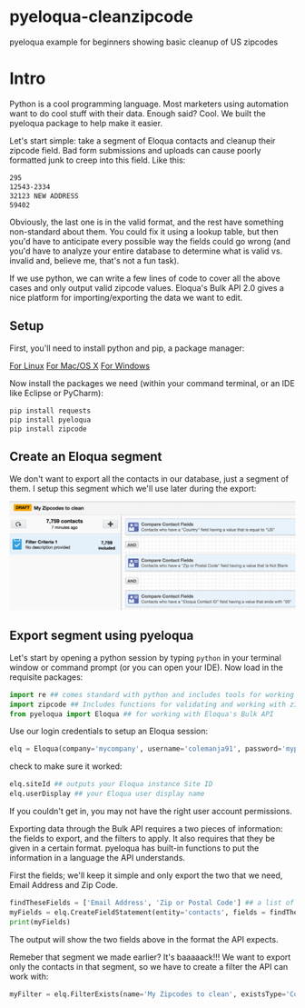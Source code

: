 # pyeloqua-cleanzipcode
pyeloqua example for beginners showing basic cleanup of US zipcodes

# Intro
Python is a cool programming language. Most marketers using automation want to do cool stuff with their data. Enough said? Cool. We built the pyeloqua package to help make it easier.

Let's start simple: take a segment of Eloqua contacts and cleanup their zipcode field. Bad form submissions and uploads can cause poorly formatted junk to creep into this field. Like this:
```
295
12543-2334
32123 NEW ADDRESS
59402
```
Obviously, the last one is in the valid format, and the rest have something non-standard about them. You could fix it using a lookup table, but then you'd have to anticipate every possible way the fields could go wrong (and you'd have to analyze your entire database to determine what is valid vs. invalid and, believe me, that's not a fun task).

If we use python, we can write a few lines of code to cover all the above cases and only output valid zipcode values. Eloqua's Bulk API 2.0 gives a nice platform for importing/exporting the data we want to edit.

## Setup
First, you'll need to install python and pip, a package manager:

[For Linux](http://docs.python-guide.org/en/latest/starting/install/linux/)
[For Mac/OS X](http://docs.python-guide.org/en/latest/starting/install/osx/)
[For Windows](http://docs.python-guide.org/en/latest/starting/install/win/)

Now install the packages we need (within your command terminal, or an IDE like Eclipse or PyCharm):
```
pip install requests
pip install pyeloqua
pip install zipcode
```
## Create an Eloqua segment
We don't want to export all the contacts in our database, just a segment of them. I setup this segment which we'll use later during the export:

![alt-text](https://github.com/colemanja91/pyeloqua-cleanzipcode/blob/master/segmentTestZipcode.png "Our test segment")

## Export segment using pyeloqua
Let's start by opening a python session by typing `python` in your terminal window or command prompt (or you can open your IDE).
Now load in the requisite packages:
```python
import re ## comes standard with python and includes tools for working with strings
import zipcode ## Includes functions for validating and working with zipcodes. Handy, right?
from pyeloqua import Eloqua ## for working with Eloqua's Bulk API
```
Use our login credentials to setup an Eloqua session:
```python
elq = Eloqua(company='mycompany', username='colemanja91', password='mypassword')
```
check to make sure it worked:
```python
elq.siteId ## outputs your Eloqua instance Site ID
elq.userDisplay ## your Eloqua user display name
```
If you couldn't get in, you may not have the right user account permissions.

Exporting data through the Bulk API requires a two pieces of information: the fields to export, and the filters to apply. It also requires that they be given in a certain format. pyeloqua has built-in functions to put the information in a language the API understands.

First the fields; we'll keep it simple and only export the two that we need, Email Address and Zip Code.
```python
findTheseFields = ['Email Address', 'Zip or Postal Code'] ## a list of fields we want from Eloqua
myFields = elq.CreateFieldStatement(entity='contacts', fields = findTheseFields, useInternalName=False)
print(myFields)
```
The output will show the two fields above in the format the API expects.

Remeber that segment we made earlier? It's baaaaack!!! We want to export only the contacts in that segment, so we have to create a filter the API can work with:
```python
myFilter = elq.FilterExists(name='My Zipcodes to clean', existsType='ContactSegment')
```
